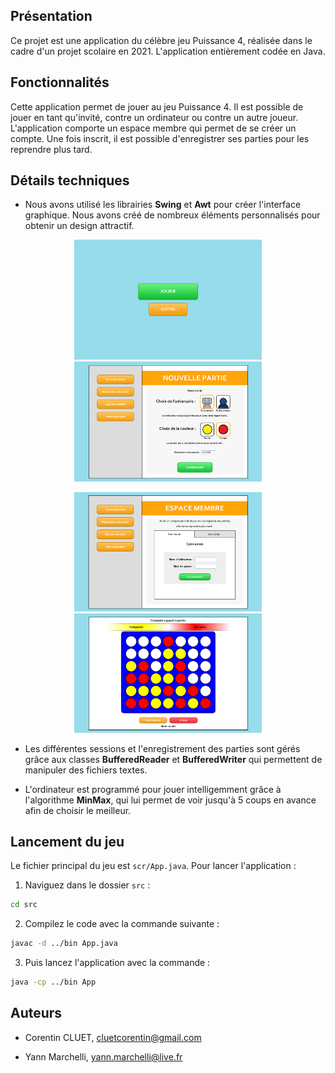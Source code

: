 
## Présentation

Ce projet est une application du célèbre jeu Puissance 4, réalisée dans le cadre d'un projet scolaire en 2021. L'application entièrement codée en Java.

## Fonctionnalités

Cette application permet de jouer au jeu Puissance 4. Il est possible de jouer en tant qu'invité, contre un ordinateur ou contre un autre joueur. 
L'application comporte un espace membre qui permet de se créer un compte. Une fois inscrit, il est possible d'enregistrer ses parties pour les reprendre plus tard.

## Détails techniques

- Nous avons utilisé les librairies **Swing** et **Awt** pour créer l'interface graphique. Nous avons créé de nombreux éléments personnalisés pour obtenir un design attractif.

<p align="center">
  <img src="readme_images/screen1.png" alt="Screen 1" width="300" />
  <img src="readme_images/screen2.png" alt="Screen 2" width="300" />
</p>
<p align="center">
  <img src="readme_images/screen4.png" alt="Screen 4" width="300" />
  <img src="readme_images/screen3.png" alt="Screen 3" width="300" />
</p>

- Les différentes sessions et l'enregistrement des parties sont gérés grâce aux classes **BufferedReader** et **BufferedWriter** qui permettent de manipuler des fichiers textes.



- L'ordinateur est programmé pour jouer intelligemment grâce à l'algorithme **MinMax**, qui lui permet de voir jusqu'à 5 coups en avance afin de choisir le meilleur.

## Lancement du jeu

Le fichier principal du jeu est `scr/App.java`. Pour lancer l'application :



1) Naviguez dans le dossier `src` :
```bash
cd src
```

2) Compilez le code avec la commande suivante :
```bash
javac -d ../bin App.java
```

3) Puis lancez l'application avec la commande :
```bash
java -cp ../bin App
```


## Auteurs

- Corentin CLUET, cluetcorentin@gmail.com

- Yann Marchelli, yann.marchelli@live.fr
